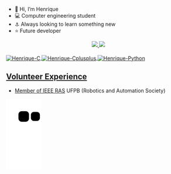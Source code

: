 - 🎃 Hi, I’m Henrique
- 💻 Computer engineering student
- ⚓ Always looking to learn something new
- ⭐ Future developer

<div align="center">
  
  <a href="https://github.com/Henrique-Andrade-Franca">
  <img height="150em" src="https://github-readme-stats.vercel.app/api?username=Henrique-Andrade-Franca&show_icons=true&theme=github_dark&include_all_commits=true&count_private=true"/>
  <img height="150em" src="https://github-readme-stats.vercel.app/api/top-langs/?username=Henrique-Andrade-Franca&layout=compact&langs_count=7&theme=github_dark"/>
</div>
<div style="display: inline_block"><br>
  <img align="center" alt="Henrique-C" height="40" width="50" src="https://cdn.jsdelivr.net/gh/devicons/devicon/icons/c/c-original.svg" />
  <img align="center" alt="Henrique-Cplusplus" height="40" width="50" src="https://cdn.jsdelivr.net/gh/devicons/devicon/icons/cplusplus/cplusplus-original.svg" />
  <img align="center" alt="Henrique-Python" height="40" width="50" src="https://cdn.jsdelivr.net/gh/devicons/devicon/icons/python/python-original.svg" />
          
  
</div>
  
  ##
  
  ## Volunteer Experience
- Member of IEEE [RAS][RAS] UFPB (Robotics and Automation Society)
  
<div>
  
  ![Snake animation](https://github.com/Henrique-Andrade-Franca/Henrique-Andrade-Franca/blob/output/github-contribution-grid-snake.svg)
  
</div>

[RAS]: https://github.com/RAS-UFPB
